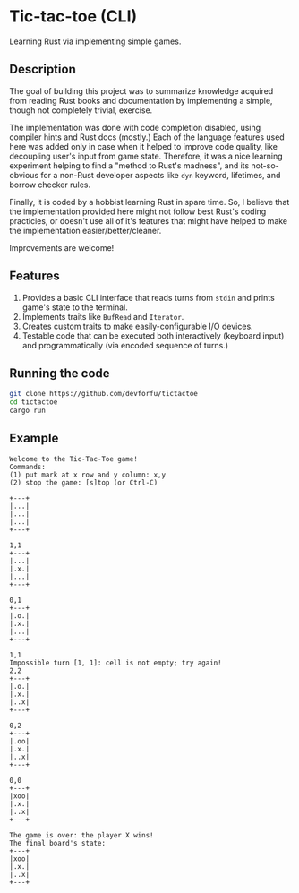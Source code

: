 Tic-tac-toe (CLI)
=================

Learning Rust via implementing simple games.

Description
-----------
The goal of building this project was to summarize knowledge acquired from reading Rust books and documentation 
by implementing a simple, though not completely trivial, exercise. 

The implementation was done with code completion disabled, using compiler hints and Rust docs (mostly.) 
Each of the language features used here was added only in case when it helped to improve code quality, like 
decoupling user's input from game state. Therefore, it was a nice learning experiment helping to find a 
"method to Rust's madness", and its not-so-obvious for a non-Rust developer aspects like `dyn` keyword, 
lifetimes, and borrow checker rules.

Finally, it is coded by a hobbist learning Rust in spare time. So, I believe that the implementation provided here
might not follow best Rust's coding practicies, or doesn't use all of it's features that might have helped to
make the implementation easier/better/cleaner.

Improvements are welcome!

Features
--------
1. Provides a basic CLI interface that reads turns from `stdin` and prints game's state to the terminal.
2. Implements traits like `BufRead` and `Iterator`.
3. Creates custom traits to make easily-configurable I/O devices.
4. Testable code that can be executed both interactively (keyboard input) and programmatically (via encoded
sequence of turns.)

Running the code
----------------
```bash
git clone https://github.com/devforfu/tictactoe
cd tictactoe
cargo run
```

Example
-------
```
Welcome to the Tic-Tac-Toe game!
Commands:
(1) put mark at x row and y column: x,y
(2) stop the game: [s]top (or Ctrl-C)

+---+
|...|
|...|
|...|
+---+

1,1
+---+
|...|
|.x.|
|...|
+---+

0,1
+---+
|.o.|
|.x.|
|...|
+---+

1,1
Impossible turn [1, 1]: cell is not empty; try again!
2,2
+---+
|.o.|
|.x.|
|..x|
+---+

0,2
+---+
|.oo|
|.x.|
|..x|
+---+

0,0
+---+
|xoo|
|.x.|
|..x|
+---+

The game is over: the player X wins!
The final board's state:
+---+
|xoo|
|.x.|
|..x|
+---+
```
